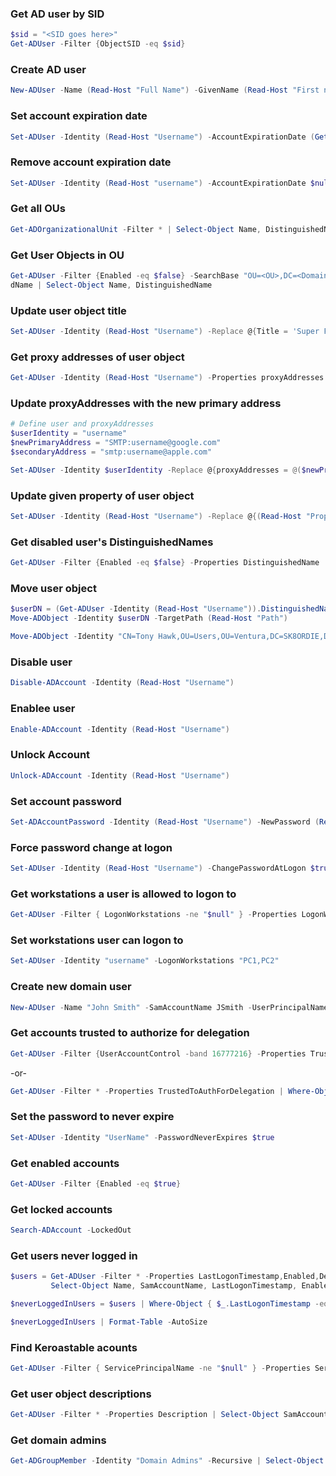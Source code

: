 ### Get AD user by SID
```powershell
$sid = "<SID goes here>"
Get-ADUser -Filter {ObjectSID -eq $sid}
```

### Create AD user  
```powershell
New-ADUser -Name (Read-Host "Full Name") -GivenName (Read-Host "First name") -Surname (Read-Host "Last name") -SamAccountName (Read-Host "Username") -AccountPassword (Read-Host -AsSecureString "Enter Password") -Enabled $true
```

### Set account expiration date  
```powershell
Set-ADUser -Identity (Read-Host "Username") -AccountExpirationDate (Get-Date).AddMonths(2).AddDays(5)
```

### Remove account expiration date
```powershell
Set-ADUser -Identity (Read-Host "username") -AccountExpirationDate $null
```

### Get all OUs
```powershell
Get-ADOrganizationalUnit -Filter * | Select-Object Name, DistinguishedName
```

### Get User Objects in OU  
```powershell
Get-ADUser -Filter {Enabled -eq $false} -SearchBase "OU=<OU>,DC=<Domain>,DC=<local, com, etc>" -Properties Distinguishe
dName | Select-Object Name, DistinguishedName
```  

### Update user object title  
```powershell
Set-ADUser -Identity (Read-Host "Username") -Replace @{Title = 'Super Fancy New Title'}
```  

### Get proxy addresses of user object
```powershell
Get-ADUser -Identity (Read-Host "Username") -Properties proxyAddresses | Select-Object -ExpandProperty proxyAddresses
```

### Update proxyAddresses with the new primary address
```powershell  
# Define user and proxyAddresses
$userIdentity = "username"
$newPrimaryAddress = "SMTP:username@google.com"
$secondaryAddress = "smtp:username@apple.com"

Set-ADUser -Identity $userIdentity -Replace @{proxyAddresses = @($newPrimaryAddress, $secondaryAddress)}
```  

### Update given property of user object
```powershell  
Set-ADUser -Identity (Read-Host "Username") -Replace @{(Read-Host "Property") = (Read-Host "Value")}
```  

### Get disabled user's DistinguishedNames
```powershell 
Get-ADUser -Filter {Enabled -eq $false} -Properties DistinguishedName | Select-Object DistinguishedName | Format-Table -AutoSize
```  

### Move user object
```powershell 
$userDN = (Get-ADUser -Identity (Read-Host "Username")).DistinguishedName
Move-ADObject -Identity $userDN -TargetPath (Read-Host "Path")

Move-ADObject -Identity "CN=Tony Hawk,OU=Users,OU=Ventura,DC=SK8ORDIE,DC=local" -TargetPath "OU=Disabled Users,DC=SK8ORDIE,DC=local"
```

### Disable user  
```powershell
Disable-ADAccount -Identity (Read-Host "Username")
```

### Enablee user  
```powershell
Enable-ADAccount -Identity (Read-Host "Username")
```

### Unlock Account
```powershell
Unlock-ADAccount -Identity (Read-Host "Username")  
```

### Set account password  
```powershell
Set-ADAccountPassword -Identity (Read-Host "Username") -NewPassword (Read-Host "Enter the new password" -AsSecureString)
```

### Force password change at logon
```powershell
Set-ADUser -Identity (Read-Host "Username") -ChangePasswordAtLogon $true 
```

### Get workstations a user is allowed to logon to
```powershell
Get-ADUser -Filter { LogonWorkstations -ne "$null" } -Properties LogonWorkstations | Select-Object SamAccountName, LogonWorkstations
```

### Set workstations user can logon to
```powershell
Set-ADUser -Identity "username" -LogonWorkstations "PC1,PC2"   
```

### Create new domain user
```powershell
New-ADUser -Name "John Smith" -SamAccountName JSmith -UserPrincipalName "jsmith@contoso.loc" -GivenName "John" -Surname "Smith" -Enabled $true -AccountPassword (Read-Host "password" -AsSecureString) -Path "CN=Users,DC=contoso,DC=loc" -EmailAddress "jsmith@contoso.loc"
```

### Get accounts trusted to authorize for delegation 
```powershell
Get-ADUser -Filter {UserAccountControl -band 16777216} -Properties TrustedToAuthForDelegation | Select-Object Name, SamAccountName, TrustedToAuthForDelegation
```
-or-
```powershell
Get-ADUser -Filter * -Properties TrustedToAuthForDelegation | Where-Object { $_.TrustedToAuthForDelegation -eq $true } | Select-Object Name, SamAccountName, TrustedToAuthForDelegation
```

### Set the password to never expire
```powershell
Set-ADUser -Identity "UserName" -PasswordNeverExpires $true
```

### Get enabled accounts
```powershell
Get-ADUser -Filter {Enabled -eq $true}
```

### Get locked accounts
```powershell
Search-ADAccount -LockedOut
```

### Get users never logged in
```powershell
$users = Get-ADUser -Filter * -Properties LastLogonTimestamp,Enabled,Description |
         Select-Object Name, SamAccountName, LastLogonTimestamp, Enabled, Description

$neverLoggedInUsers = $users | Where-Object { $_.LastLogonTimestamp -eq $null -and $_.Enabled -eq $true }

$neverLoggedInUsers | Format-Table -AutoSize
```

### Find Keroastable acounts
```powershell
Get-ADUser -Filter { ServicePrincipalName -ne "$null" } -Properties ServicePrincipalName | Select-Object SamAccountName, ServicePrincipalName
```

### Get user object descriptions
```powershell
Get-ADUser -Filter * -Properties Description | Select-Object SamAccountName, Description
```

### Get domain admins
```powershell
Get-ADGroupMember -Identity "Domain Admins" -Recursive | Select-Object SamAccountName
```